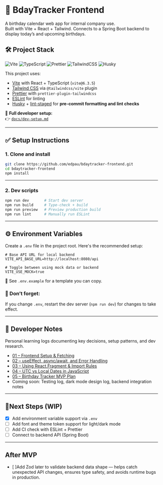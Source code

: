 # 🎂 BdayTracker Frontend

A birthday calendar web app for internal company use.  
Built with Vite + React + Tailwind. Connects to a Spring Boot backend to display today’s and upcoming birthdays.

## 🛠️ Project Stack

![Vite](https://img.shields.io/badge/Vite-6.3.5-blueviolet)
![TypeScript](https://img.shields.io/badge/TypeScript-React-blue)
![Prettier](https://img.shields.io/badge/Prettier-enabled-lightgrey)
![TailwindCSS](https://img.shields.io/badge/TailwindCSS-Enabled-38bdf8)
![Husky](https://img.shields.io/badge/Pre--commit-Husky-cc0000)

This project uses:

- [Vite](https://vitejs.dev/) with React + TypeScript (`vite@6.3.5`)
- [Tailwind CSS](https://tailwindcss.com/) via `@tailwindcss/vite` plugin
- [Prettier](https://prettier.io/) with `prettier-plugin-tailwindcss`
- [ESLint](https://eslint.org/) for linting
- [Husky](https://typicode.github.io/husky) + [lint-staged](https://github.com/okonet/lint-staged) for **pre-commit formatting and lint checks**

📄 **Full developer setup:**  
👉 [`docs/dev-setup.md`](./docs/dev-setup.md)

---

## ✅ Setup Instructions

### 1. Clone and install

```bash
git clone https://github.com/edpau/bdaytracker-frontend.git
cd bdaytracker-frontend
npm install
```

---

### 2. Dev scripts

```bash
npm run dev       # Start dev server
npm run build     # Type-check + build
npm run preview   # Preview production build
npm run lint      # Manually run ESLint
```

---

## ⚙️ Environment Variables

Create a `.env` file in the project root. Here's the recommended setup:

```env
# Base API URL for local backend
VITE_API_BASE_URL=http://localhost:8080/api

# Toggle between using mock data or backend
VITE_USE_MOCK=true
```

📄 See `.env.example` for a template you can copy.

### 🔁 Don’t forget:

If you change `.env`, restart the dev server (`npm run dev`) for changes to take effect.

---

## 📒 Developer Notes

Personal learning logs documenting key decisions, setup patterns, and dev research.

- [01 – Frontend Setup & Fetching](./docs/learning-log/01-frontend-setup-and-fetching.md)
- [02 – useEffect, async/await, and Error Handling](./docs/learning-log/02-useEffect-async-fetch-pattern.md)
- [03 – Using React.Fragment & Import Rules](./docs/learning-log/03-React-Fragment.md)
- [04 – UTC vs Local Dates in JavaScript ](./docs/learning-log/04-Date-UTC-vs-Local.md)
- [05 – Birthday Tracker MVP Plan ](./docs/learning-log/05-birthday-tracker-mvp-plan.md)
- Coming soon: Testing log, dark mode design log, backend integration notes

---

## 🚦Next Steps (WIP)

- [x] Add environment variable support via `.env`
- [ ] Add font and theme token support for light/dark mode
- [ ] Add CI check with ESLint + Prettier
- [ ] Connect to backend API (Spring Boot)

---

## After MVP

- [ ]Add Zod later to validate backend data shape — helps catch unexpected API changes, ensures type safety, and avoids runtime bugs in production.
